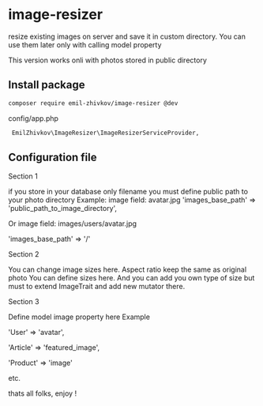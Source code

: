 # image-resizer
resize existing images on server and save it in custom directory. You can use them later only with calling model property

This version works onli with photos stored in public directory




## Install package
``` bash
composer require emil-zhivkov/image-resizer @dev


```

config/app.php
``` bash
 EmilZhivkov\ImageResizer\ImageResizerServiceProvider,
```


## Configuration file

Section 1

if you store in your database only filename you must define public path to your photo directory
Example: 
image field: avatar.jpg
'images_base_path' => 'public_path_to_image_directory',

Or
image field: images/users/avatar.jpg

'images_base_path' => '/'



Section 2

You can change image sizes here. Aspect ratio keep the same as original photo
You can define sizes here. And you can add you own type of size but must to extend ImageTrait and add new mutator there.


Section 3

Define model image property here
Example

'User' => 'avatar',

'Article' => 'featured_image',

'Product' => 'image'

etc.


thats all folks, enjoy ! 
